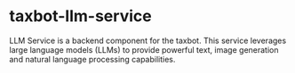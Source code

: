# taxbot-llm-service
LLM Service is a backend component for the taxbot. This service leverages large language models (LLMs) to provide powerful text, image generation and natural language processing capabilities.
